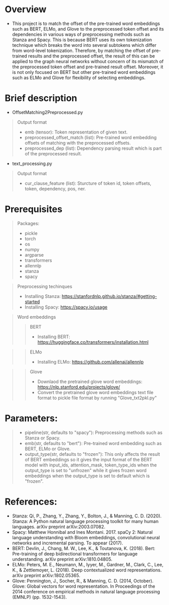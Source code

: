 # Overview
- This project is to match the offset of the pre-trained word embeddings such as BERT, ELMo, and Glove to the preprocessed token offset and its dependencies in various ways of preprocessing methods such as Stanza and Spacy. This is because BERT uses its own tokenization technique which breaks the word into several subtokens which differ from word-level tokenization. Therefore, by matching the offset of pre-trained results and the preprocessed offset, the result of this can be applied to the graph neural networks without concern of its mismatch of the preprocessed token offset and pre-trained result offset. Moreover, it is not only focused on BERT but other pre-trained word embeddings such as ELMo and Glove for flexibility of selecting embeddings.


# Brief description
- OffsetMatching2Preprocessed.py
> Output format
> - emb (tensor): Token representation of given text.
> - preprocessed_offset_match (list): Pre-trained word embedding offsets of matching with the preprocessed offsets.
> - preprocessed_dep (list): Dependency parsing result which is part of the preprocessed result.

- text_processing.py
> Output format
> - cur_clause_feature (list): Sturcture of token id, token offsets, token, dependency, pos, ner.
 
 
# Prerequisites
> Packages:
> - pickle
> - torch
> - os
> - numpy
> - argparse
> - transformers
> - allennlp
> - stanza
> - spacy

> Preprocessing techinques
> - Installing Stanza: https://stanfordnlp.github.io/stanza/#getting-started
> - Installing Spacy: https://spacy.io/usage

> Word embeddings
>> BERT
>> - Installing BERT: https://huggingface.co/transformers/installation.html

>> ELMo
>> - Installing ELMo: https://github.com/allenai/allennlp

>> Glove
>> - Downlaod the pretrained glove word embeddings: https://nlp.stanford.edu/projects/glove/
>> - Convert the pretrained glove word embeddings text file format to pickle file format by running "Glove_txt2pkl.py"

# Parameters:
> - pipeline(str, defaults to "spacy"): Preprocessing methods such as Stanza or Spacy.
> - emb(str, defaults to "bert"): Pre-trained word embedding such as BERT, ELMo or Glove.
> - output_type(str, defaults to "frozen"): This only affects the result of BERT embeddings so it gives the input format of the BERT model with input_ids, attention_mask, token_type_ids when the output_type is set to "unfrozen" while it gives frozen word embeddings when the output_type is set to default which is "frozen".
> 
# References:
- Stanza: Qi, P., Zhang, Y., Zhang, Y., Bolton, J., & Manning, C. D. (2020). Stanza: A Python natural language processing toolkit for many human languages. arXiv preprint arXiv:2003.07082.
- Spacy: Matthew Honnibal and Ines Montani. 2017. spaCy 2: Natural language understanding with Bloom embeddings, convolutional neural networks and incremental parsing. To appear (2017).
- BERT: Devlin, J., Chang, M. W., Lee, K., & Toutanova, K. (2018). Bert: Pre-training of deep bidirectional transformers for language understanding. arXiv preprint arXiv:1810.04805.
- ELMo: Peters, M. E., Neumann, M., Iyyer, M., Gardner, M., Clark, C., Lee, K., & Zettlemoyer, L. (2018). Deep contextualized word representations. arXiv preprint arXiv:1802.05365.
- Glove: Pennington, J., Socher, R., & Manning, C. D. (2014, October). Glove: Global vectors for word representation. In Proceedings of the 2014 conference on empirical methods in natural language processing (EMNLP) (pp. 1532-1543).
